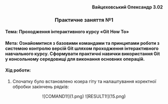 #### <div align="end">Вайцеховський Олександр 3.02</div>

### <div align="center">Практичне заняття №1</div>

#### Тема: Проходження інтерактивного курсу «Git How To»
#### Мета: Ознайомитися з базовими командами та принципами роботи з системою контролю версій Git шляхом проходження інтерактивного навчального курсу. Сформувати практичні навички використання Git у консольному середовищі для виконання основних операцій.

#### Хід роботи:

1. Спочатку було встановлено юзера гіту та налаштування коректної обробки закінчень рядків:

<div align="center">![COMAND1!](1.png)
![RESULT1!](15.png)</div>
